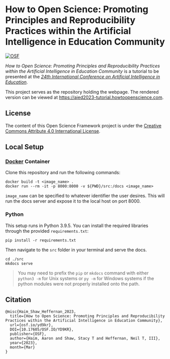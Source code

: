 # How to Open Science: Promoting Principles and Reproducibility Practices within the Artificial Intelligence in Education Community

[![OSF][badge]][osf]

*How to Open Science: Promoting Principles and Reproducibility Practices within the Artificial Intelligence in Education Community* is a tutorial to be presented at the [*24th International Conference on Artificial Intelligence in Education*][aied].

This project serves as the repository holding the webpage. The rendered version can be viewed at https://aied2023-tutorial.howtoopenscience.com.

## License

The content of this Open Science Framework project is under the [Creative Commons Attribute 4.0 International License][cc4].

## Local Setup

### [Docker][docker] Container

Clone this repository and run the following commands:

```
docker build -t <image_name> .
docker run --rm -it -p 8000:8000 -v ${PWD}/src:/docs <image_name>
```

`image_name` can be specified to whatever identifier the user desires. This will run the docs server and expose it to the local host on port 8000.

### Python

This setup runs in Python 3.9.5. You can install the required libraries through the provided `requirements.txt`:

```
pip install -r requirements.txt
```

Then navigate to the  `src` folder in your terminal and serve the docs.

```
cd ./src
mkdocs serve
```

> You may need to prefix the `pip` or `mkdocs` command with either `python3 -m` for Unix systems or `py -m` for Windows systems if the python modules were not properly installed onto the path.

## Citation

```
@misc{Haim_Shaw_Heffernan_2023,
  title={How to Open Science: Promoting Principles and Reproducibility Practices within the Artificial Intelligence in Education Community},
  url={osf.io/yd9kr},
  DOI={10.17605/OSF.IO/YD9KR},
  publisher={OSF},
  author={Haim, Aaron and Shaw, Stacy T and Heffernan, Neil T, III},
  year={2023},
  month={Mar}
}
```

[badge]: https://img.shields.io/badge/OSF-10.17605%2Fosf.io%2Fyd9kr-blue
[osf]: https://doi.org/10.17605/osf.io/yd9kr

[aied]: https://www.aied2023.org/

[cc4]: ./LICENSE

[docker]: https://www.docker.com/
